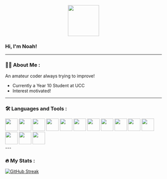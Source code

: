 <div id="header" align="center">
  <img src="https://media1.giphy.com/media/v1.Y2lkPTc5MGI3NjExcDVlZGRqeGNmb2dpNmRxYjA3NWwzNXRzM2NxaTE3YnhxaWNmbmptcCZlcD12MV9pbnRlcm5hbF9naWZfYnlfaWQmY3Q9cw/6BHbKbBorP68tvJQlY/giphy.gif" width="100"/>
</div>

### Hi, I'm Noah!

---
### :woman_technologist: About Me :
An amateur coder always trying to improve!
- Currently a Year 10 Student at UCC
- Interest motivated!

---

### :hammer_and_wrench: Languages and Tools :

<div>
    <img src="https://cdn.jsdelivr.net/gh/devicons/devicon@latest/icons/python/python-original.svg" width="40" height="40"/>
    <img src="https://cdn.jsdelivr.net/gh/devicons/devicon@latest/icons/pypi/pypi-original.svg" width="40" height="40"/>
    <img src="https://cdn.jsdelivr.net/gh/devicons/devicon@latest/icons/numpy/numpy-original.svg"width="40" height="40" />
    <img src="https://cdn.jsdelivr.net/gh/devicons/devicon@latest/icons/matplotlib/matplotlib-original.svg" width="40" height="40"/>
    <img src="https://cdn.jsdelivr.net/gh/devicons/devicon@latest/icons/swift/swift-original.svg"width="40" height="40" />
    <img src="https://cdn.jsdelivr.net/gh/devicons/devicon@latest/icons/cplusplus/cplusplus-original.svg" width="40" height="40"/>
    <img src="https://cdn.jsdelivr.net/gh/devicons/devicon@latest/icons/csharp/csharp-original.svg" width="40" height="40"/>
    <img src="https://cdn.jsdelivr.net/gh/devicons/devicon@latest/icons/html5/html5-original.svg"width="40" height="40" />
    <img src="https://cdn.jsdelivr.net/gh/devicons/devicon@latest/icons/css3/css3-original.svg"width="40" height="40" />
    <img src="https://cdn.jsdelivr.net/gh/devicons/devicon@latest/icons/javascript/javascript-original.svg" width="40" height="40"/>
    <img src="https://cdn.jsdelivr.net/gh/devicons/devicon@latest/icons/plotly/plotly-original.svg"width="40" height="40" />
    <img src="https://cdn.jsdelivr.net/gh/devicons/devicon@latest/icons/bootstrap/bootstrap-original.svg" width="40" height="40"/>
    <img src="https://cdn.jsdelivr.net/gh/devicons/devicon@latest/icons/p5js/p5js-original.svg" width="40" height="40"/>
    <img src="https://cdn.jsdelivr.net/gh/devicons/devicon@latest/icons/unity/unity-original.svg"width="40" height="40" />
          
</div>
---

### :fire: My Stats :

[![GitHub Streak](http://github-readme-streak-stats.herokuapp.com?user=ntcie&theme=dark&background=000000)](https://git.io/streak-stats)

<!--
**ntcie/ntcie** is a ✨ _special_ ✨ repository because its `README.md` (this file) appears on your GitHub profile.

Here are some ideas to get you started:

- 🔭 I’m currently working on ...
- 🌱 I’m currently learning ...
- 👯 I’m looking to collaborate on ...
- 🤔 I’m looking for help with ...
- 💬 Ask me about ...
- 📫 How to reach me: ...
- 😄 Pronouns: ...
- ⚡ Fun fact: ...
-->
